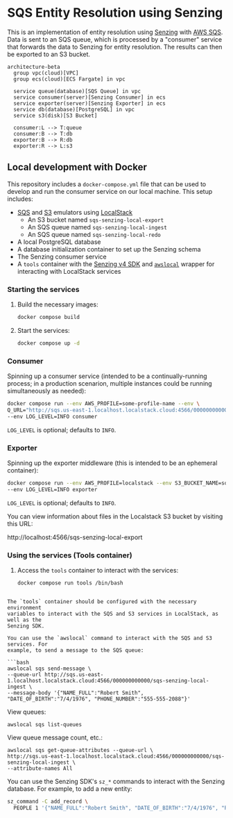 # SQS Entity Resolution using Senzing

This is an implementation of entity resolution using [Senzing] with [AWS
SQS][sqs]. Data is sent to an SQS queue, which is processed by a "consumer"
service that forwards the data to Senzing for entity resolution. The results can
then be exported to an S3 bucket.

```mermaid
architecture-beta
  group vpc(cloud)[VPC]
  group ecs(cloud)[ECS Fargate] in vpc

  service queue(database)[SQS Queue] in vpc
  service consumer(server)[Senzing Consumer] in ecs
  service exporter(server)[Senzing Exporter] in ecs
  service db(database)[PostgreSQL] in vpc
  service s3(disk)[S3 Bucket]

  consumer:L --> T:queue
  consumer:B --> T:db
  exporter:B --> R:db
  exporter:R --> L:s3
```

## Local development with Docker

This repository includes a `docker-compose.yml` file that can be used to develop
and run the consumer service on our local machine. This setup includes:

- [SQS][sqs-local] and [S3][s3-local] emulators using [LocalStack]
  - An S3 bucket named `sqs-senzing-local-export`
  - An SQS queue named `sqs-senzing-local-ingest`
  - An SQS queue named `sqs-senzing-local-redo`
- A local PostgreSQL database
- A database initialization container to set up the Senzing schema
- The Senzing consumer service
- A `tools` container with the [Senzing v4 SDK][senzing-sdk] and
  [`awslocal`][awslocal] wrapper for interacting with LocalStack services

### Starting the services

1. Build the necessary images:

   ```bash
   docker compose build
   ```

1. Start the services:

   ```bash
   docker compose up -d
   ```

### Consumer

Spinning up a consumer service (intended to be a continually-running process; in
a production scenarion, multiple instances could be running simultaneously as
needed):

   ```bash
   docker compose run --env AWS_PROFILE=some-profile-name --env \
   Q_URL="http://sqs.us-east-1.localhost.localstack.cloud:4566/000000000000/sqs-senzing-local-ingest" \
   --env LOG_LEVEL=INFO consumer
   ```

`LOG_LEVEL` is optional; defaults to `INFO`.

### Exporter

Spinning up the exporter middleware (this is intended to be an ephemeral
container):

  ```bash
  docker compose run --env AWS_PROFILE=localstack --env S3_BUCKET_NAME=sqs-senzing-local-export \
  --env LOG_LEVEL=INFO exporter
  ```

`LOG_LEVEL` is optional; defaults to `INFO`.

You can view information about files in the Localstack S3 bucket by visiting
this URL:

  http://localhost:4566/sqs-senzing-local-export

### Using the services (Tools container)

1. Access the `tools` container to interact with the services:

   ```bash
   docker compose run tools /bin/bash
  ```

The `tools` container should be configured with the necessary environment
variables to interact with the SQS and S3 services in LocalStack, as well as the
Senzing SDK.

You can use the `awslocal` command to interact with the SQS and S3 services. For
example, to send a message to the SQS queue:

```bash
awslocal sqs send-message \
  --queue-url http://sqs.us-east-1.localhost.localstack.cloud:4566/000000000000/sqs-senzing-local-ingest \
  --message-body '{"NAME_FULL":"Robert Smith", "DATE_OF_BIRTH":"7/4/1976", "PHONE_NUMBER":"555-555-2088"}'
```

View queues:

    awslocal sqs list-queues

View queue message count, etc.:

    awslocal sqs get-queue-attributes --queue-url \
    http://sqs.us-east-1.localhost.localstack.cloud:4566/000000000000/sqs-senzing-local-ingest \
    --attribute-names All

You can use the Senzing SDK's `sz_*` commands to interact with the Senzing
database. For example, to add a new entity:

```bash
sz_command -C add_record \
  PEOPLE 1 '{"NAME_FULL":"Robert Smith", "DATE_OF_BIRTH":"7/4/1976", "PHONE_NUMBER":"555-555-2088"}'
```

[awslocal]: https://docs.localstack.cloud/aws/integrations/aws-native-tools/aws-cli/#localstack-aws-cli-awslocal
[localstack]: https://www.localstack.cloud/
[senzing]: https://senzing.com
[senzing-sdk]: https://senzing.com/docs/python/4/
[s3-local]: https://docs.localstack.cloud/aws/services/s3/
[sqs]: https://docs.aws.amazon.com/AWSSimpleQueueService/latest/SQSDeveloperGuide/welcome.html
[sqs-local]: https://docs.localstack.cloud/aws/services/sqs/
